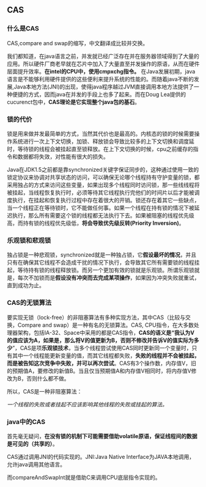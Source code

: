 ## CAS

### 什么是CAS
CAS,compare and swap的缩写，中文翻译成比较并交换。

我们都知道，在java语言之前，并发就已经广泛存在并在服务器领域得到了大量的应用。所以硬件厂商老早就在芯片中加入了大量直至并发操作的原语，从而在硬件层面提升效率。**在intel的CPU中，使用cmpxchg指令。**
在Java发展初期，java语言是不能够利用硬件提供的这些便利来提升系统的性能的。而随着java不断的发展,Java本地方法(JNI)的出现，使得java程序越过JVM直接调用本地方法提供了一种便捷的方式，因而java在并发的手段上也多了起来。而在Doug Lea提供的cucurenct包中，**CAS理论是它实现整个java包的基石**。

### 锁的代价
锁是用来做并发最简单的方式，当然其代价也是最高的。内核态的锁的时候需要操作系统进行一次上下文切换，加锁、释放锁会导致比较多的上下文切换和调度延时，等待锁的线程会被挂起直至锁释放。在上下文切换的时候，cpu之前缓存的指令和数据都将失效，对性能有很大的损失。

Java在JDK1.5之前都是靠synchronized关键字保证同步的，这种通过使用一致的锁定协议来协调对共享状态的访问，可以确保无论哪个线程持有守护变量的锁，都采用独占的方式来访问这些变量，如果出现多个线程同时访问锁，那一些线线程将被挂起，当线程恢复执行时，必须等待其它线程执行完他们的时间片以后才能被调度执行，在挂起和恢复执行过程中存在着很大的开销。锁还存在着其它一些缺点，当一个线程正在等待锁时，它不能做任何事。如果一个线程在持有锁的情况下被延迟执行，那么所有需要这个锁的线程都无法执行下去。如果被阻塞的线程优先级高，而持有锁的线程优先级低，**将会导致优先级反转(Priority Inversion)**。


### 乐观锁和悲观锁
独占锁是一种悲观锁，synchronized就是一种独占锁，它**假设最坏的情况**，并且只有在确保其它线程不会造成干扰的情况下执行，会导致其它所有需要锁的线程挂起，等待持有锁的线程释放锁。而另一个更加有效的锁就是乐观锁。所谓乐观锁就是，每次不加锁而是**假设没有冲突而去完成某项操作**，如果因为冲突失败就重试，直到成功为止。

### CAS的无锁算法
要实现无锁（lock-free）的非阻塞算法有多种实现方法，其中CAS（比较与交换，Compare and swap）是一种有名的无锁算法。CAS, CPU指令，在大多数处理器架构，包括IA-32、Space中采用的都是CAS指令，**CAS的语义是“我认为V的值应该为A，如果是，那么将V的值更新为B，否则不修改并告诉V的值实际为多少**”，CAS是项**乐观锁技术**，当多个线程尝试使用CAS同时更新同一个变量时，只有其中一个线程能更新变量的值，而其它线程都失败，**失败的线程并不会被挂起，而是被告知这次竞争中失败，并可以再次尝试**。CAS有3个操作数，内存值V，旧的预期值A，要修改的新值B。当且仅当预期值A和内存值V相同时，将内存值V修改为B，否则什么都不做。

所以，CAS是一种非阻塞算法：

*一个线程的失败或者挂起不应该影响其他线程的失败或挂起的算法。*

### java中的CAS

首先毫无疑问，**在没有锁的机制下可能需要借助volatile原语，保证线程间的数据是可见的（共享的）**。

CAS通过调用JNI的代码实现的。JNI:Java Native Interface为JAVA本地调用，允许java调用其他语言。

而compareAndSwapInt就是借助C来调用CPU底层指令实现的。
